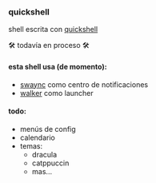 ### quickshell

shell escrita con [quickshell](https://quickshell.org/)

🛠️ todavía en proceso 🛠️ 

#### esta shell usa (de momento):
- [swaync](https://github.com/ErikReider/SwayNotificationCenter) como centro de notificaciones
- [walker](https://github.com/abenz1267/walker) como launcher

#### todo:
- menús de config
- calendario
- temas:
    - dracula
    - catppuccin
    - mas...